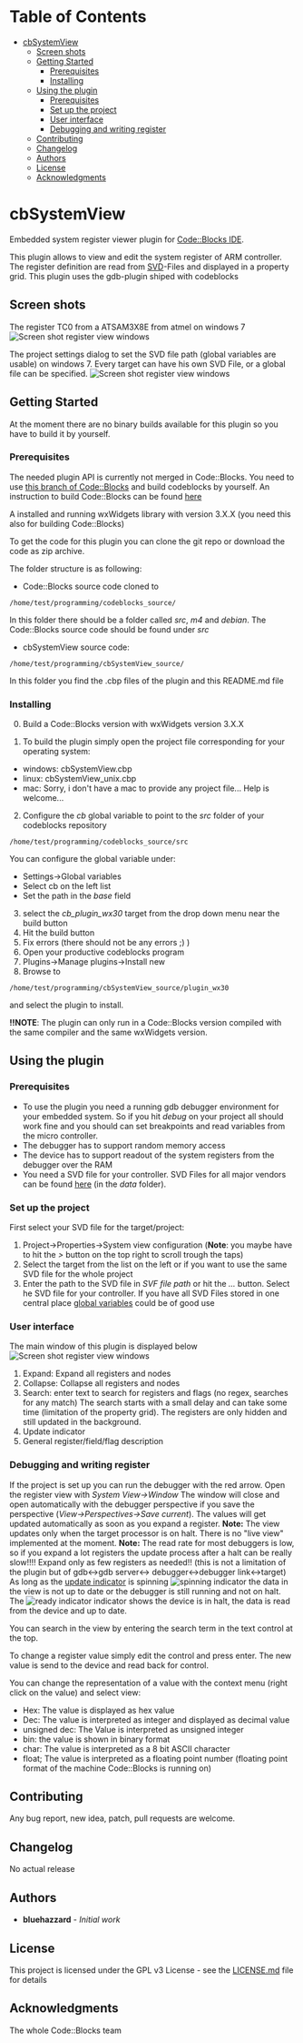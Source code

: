 Table of Contents
=================

   * [cbSystemView](#cbsystemview)
      * [Screen shots](#screen-shots)
      * [Getting Started](#getting-started)
         * [Prerequisites](#prerequisites)
         * [Installing](#installing)
      * [Using the plugin](#using-the-plugin)
         * [Prerequisites](#prerequisites-1)
         * [Set up the project](#set-up-the-project)
         * [User interface](#user-interface)
         * [Debugging and writing register](#debugging-and-writing-register)
      * [Contributing](#contributing)
      * [Changelog](#changelog)
      * [Authors](#authors)
      * [License](#license)
      * [Acknowledgments](#acknowledgments)



# cbSystemView

Embedded system register viewer plugin for [Code::Blocks IDE](http://www.codeblocks.org/). 


This plugin allows to view and edit the system register of ARM controller. The register definition are read from [SVD](https://www.keil.com/pack/doc/CMSIS/SVD/html/index.html)-Files and displayed in a property grid. This plugin uses the gdb-plugin shiped with codeblocks

## Screen shots
The register TC0 from a ATSAM3X8E from atmel on windows 7
![Screen shot register view windows](screenshots/SystemView_win_atsam3x8e_TC0.PNG)


The project settings dialog to set the SVD file path (global variables are usable) on windows 7. Every target can have his own SVD File, or a global file can be specified.
![Screen shot register view windows](screenshots/SystemView_win_atsam3x8e_project_settings.PNG)

## Getting Started

At the moment there are no binary builds available for this plugin so you have to build it by yourself.

### Prerequisites

The needed plugin API is currently not merged in Code::Blocks. You need to use [this branch of Code::Blocks](https://github.com/bluehazzard/codeblocks_sf/tree/debugger/pull_candidate/memory_range_watch/1) and build codeblocks by yourself. 
An instruction to build Code::Blocks can be found [here](http://wiki.codeblocks.org/index.php/Installing_Code::Blocks)

A installed and running wxWidgets library with version 3.X.X (you need this also for building Code::Blocks)

To get the code for this plugin you can clone the git repo or download the code as zip archive.

The folder structure is as following:
* Code::Blocks source code cloned to 
```
/home/test/programming/codeblocks_source/
```
In this folder there should be a folder called *src*, *m4* and *debian*. The Code::Blocks source code should be found under *src*
* cbSystemView source code:
```
/home/test/programming/cbSystemView_source/
```
In this folder you find the .cbp files of the plugin and this README.md file

### Installing

0. Build a Code::Blocks version with wxWidgets version 3.X.X

1. To build the plugin simply open the project file corresponding for your operating system:
 * windows: cbSystemView.cbp
 * linux: cbSystemView_unix.cbp
 * mac: Sorry, i don't have a mac to provide any project file... Help is welcome...
2. Configure the *cb* global variable to point to the *src* folder of your codeblocks repository
```
/home/test/programming/codeblocks_source/src
```
You can configure the global variable under:
  * Settings->Global variables
  * Select cb on the left list
  * Set the path in the *base* field

3. select the *cb_plugin_wx30* target from the drop down menu near the build button
4. Hit the build button
5. Fix errors (there should not be any errors ;) )
6. Open your productive codeblocks program
7. Plugins->Manage plugins->Install new
8. Browse to 
```
/home/test/programming/cbSystemView_source/plugin_wx30
```
and select the plugin to install.

  **!!NOTE**: The plugin can only run in a Code::Blocks version compiled with the same compiler and the same wxWidgets version.


## Using the plugin

### Prerequisites
* To use the plugin you need a running gdb debugger environment for your embedded system. So if you hit *debug* on your project all should work fine and you should can set breakpoints and read variables from the micro controller.
* The debugger has to support random memory access
* The device has to support readout of the system registers from the debugger over the RAM
* You need a SVD file for your controller. SVD Files for all major vendors can be found [here](https://github.com/posborne/cmsis-svd) (in the *data* folder).
### Set up the project
First select your SVD file for the target/project:
1. Project->Properties->System view configuration (**Note**: you maybe have to hit the *>* button on the top right to scroll trough the taps)
2. Select the target from the list on the left or *<Project>* if you want to use the same SVD file for the whole project
3. Enter the path to the SVD file in *SVF file path* or hit the *...* button. Select he SVD file for your controller. If you have all SVD Files stored in one central place [global variables](http://wiki.codeblocks.org/index.php/Global_compiler_variables) could be of good use

### User interface
The main window of this plugin is displayed below
![Screen shot register view windows](screenshots/SystemView_win_atsam3x8e_TC0_ano.png)
1. Expand: Expand all registers and nodes
2. Collapse: Collapse all registers and nodes
3. Search: enter text to search for registers and flags (no regex, searches for any match) The search starts with a small delay and can take some time (limitation of the property grid). The registers are only hidden and still updated in the background.
4. Update indicator
5. General register/field/flag description 

### Debugging and writing register
If the project is set up you can run the debugger with the red arrow. Open the register view with *System View->Window*
The window will close and open automatically with the debugger perspective if you save the perspective (*View->Perspectives->Save current*).
The values will get updated automatically as soon as you expand a register.
 **Note:** The view updates only when the target processor is on halt. There is no "live view" implemented at the moment.
 **Note:** The read rate for most debuggers is low, so if you expand a lot registers the update process after a halt can be really slow!!!! Expand only as few registers as needed!! (this is not a limitation of the plugin but of gdb<->gdb server<-> debugger<->debugger link<->target)
As long as the [update indicator](#user-interface) is spinning ![spinning indicator](screenshots/debugger_working.PNG) the data in the view is not up to date or the debugger is still running and not on halt. The ![ready indicator](screenshots/debugger_ready.PNG) indicator shows the device is in halt, the data is read from the device and up to date.

You can search in the view by entering the search term in the text control at the top.

To change a register value simply edit the control and press enter. The new value is send to the device and read back for control.

You can change the representation of a value with the context menu (right click on the value) and select view:
* Hex: The value is displayed as hex value
* Dec: The value is interpreted as integer and displayed as decimal value
* unsigned dec: The Value is interpreted as unsigned integer
* bin: the value is shown in binary format
* char: The value is interpreted as a 8 bit ASCII character
* float; The value is interpreted as a floating point number (floating point format of the machine Code::Blocks is running on)

## Contributing

Any bug report, new idea, patch, pull requests are welcome.

## Changelog

No actual release

## Authors

* **bluehazzard** - *Initial work*


## License

This project is licensed under the GPL v3 License - see the [LICENSE.md](LICENSE) file for details

## Acknowledgments

The whole Code::Blocks team

